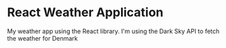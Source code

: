 # React Weather Application

My weather app using the React library. I'm using the Dark Sky API to fetch the weather for Denmark
